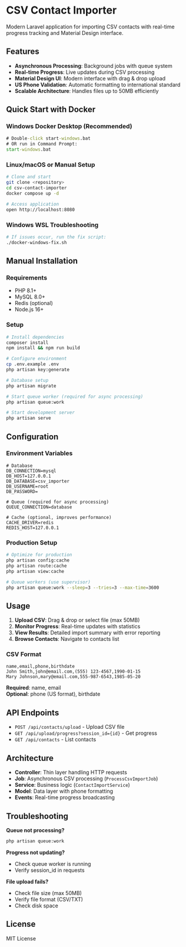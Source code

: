 # CSV Contact Importer

Modern Laravel application for importing CSV contacts with real-time progress tracking and Material Design interface.

## Features

- **Asynchronous Processing**: Background jobs with queue system
- **Real-time Progress**: Live updates during CSV processing  
- **Material Design UI**: Modern interface with drag & drop upload
- **US Phone Validation**: Automatic formatting to international standard
- **Scalable Architecture**: Handles files up to 50MB efficiently

## Quick Start with Docker

### Windows Docker Desktop (Recommended)
```cmd
# Double-click start-windows.bat
# OR run in Command Prompt:
start-windows.bat
```

### Linux/macOS or Manual Setup
```bash
# Clone and start
git clone <repository>
cd csv-contact-importer
docker compose up -d

# Access application
open http://localhost:8080
```

### Windows WSL Troubleshooting
```bash
# If issues occur, run the fix script:
./docker-windows-fix.sh
```

## Manual Installation

### Requirements
- PHP 8.1+
- MySQL 8.0+
- Redis (optional)
- Node.js 16+

### Setup
```bash
# Install dependencies
composer install
npm install && npm run build

# Configure environment
cp .env.example .env
php artisan key:generate

# Database setup
php artisan migrate

# Start queue worker (required for async processing)
php artisan queue:work

# Start development server
php artisan serve
```

## Configuration

### Environment Variables
```env
# Database
DB_CONNECTION=mysql
DB_HOST=127.0.0.1
DB_DATABASE=csv_importer
DB_USERNAME=root
DB_PASSWORD=

# Queue (required for async processing)
QUEUE_CONNECTION=database

# Cache (optional, improves performance)
CACHE_DRIVER=redis
REDIS_HOST=127.0.0.1
```

### Production Setup
```bash
# Optimize for production
php artisan config:cache
php artisan route:cache
php artisan view:cache

# Queue workers (use supervisor)
php artisan queue:work --sleep=3 --tries=3 --max-time=3600
```

## Usage

1. **Upload CSV**: Drag & drop or select file (max 50MB)
2. **Monitor Progress**: Real-time updates with statistics
3. **View Results**: Detailed import summary with error reporting
4. **Browse Contacts**: Navigate to contacts list

### CSV Format
```csv
name,email,phone,birthdate
John Smith,john@email.com,(555) 123-4567,1990-01-15
Mary Johnson,mary@email.com,555-987-6543,1985-05-20
```

**Required**: name, email  
**Optional**: phone (US format), birthdate

## API Endpoints

- `POST /api/contacts/upload` - Upload CSV file
- `GET /api/upload/progress?session_id={id}` - Get progress
- `GET /api/contacts` - List contacts

## Architecture

- **Controller**: Thin layer handling HTTP requests
- **Job**: Asynchronous CSV processing (`ProcessCsvImportJob`)
- **Service**: Business logic (`ContactImportService`)
- **Model**: Data layer with phone formatting
- **Events**: Real-time progress broadcasting

## Troubleshooting

**Queue not processing?**
```bash
php artisan queue:work
```

**Progress not updating?**
- Check queue worker is running
- Verify session_id in requests

**File upload fails?**
- Check file size (max 50MB)
- Verify file format (CSV/TXT)
- Check disk space

## License

MIT License
